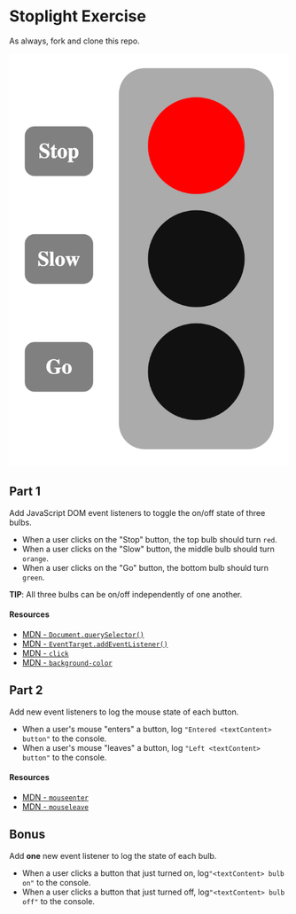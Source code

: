 # Stoplight Exercise

As always, fork and clone this repo.

![Screenshot of the stop bulb lit up](screenshot.png)

## Part 1

Add JavaScript DOM event listeners to toggle the on/off state of three bulbs.

- When a user clicks on the "Stop" button, the top bulb should turn `red`.
- When a user clicks on the "Slow" button, the middle bulb should turn `orange`.
- When a user clicks on the "Go" button, the bottom bulb should turn `green`.

**TIP**: All three bulbs can be on/off independently of one another.

#### Resources

- [MDN - `Document.querySelector()`](https://developer.mozilla.org/en-US/docs/Web/API/Document/querySelector)
- [MDN - `EventTarget.addEventListener()`](https://developer.mozilla.org/en-US/docs/Web/API/EventTarget/addEventListener)
- [MDN - `click`](https://developer.mozilla.org/en-US/docs/Web/Events/click)
- [MDN -  `background-color`](https://developer.mozilla.org/en-US/docs/Web/CSS/background-color)

## Part 2

Add new event listeners to log the mouse state of each button.

- When a user's mouse "enters" a button, log `"Entered <textContent> button"` to the console.
- When a user's mouse "leaves" a button, log `"Left <textContent> button"` to the console.

#### Resources

- [MDN - `mouseenter`](https://developer.mozilla.org/en-US/docs/Web/Events/mouseenter)
- [MDN - `mouseleave`](https://developer.mozilla.org/en-US/docs/Web/Events/mouseleave)

## Bonus

Add **one** new event listener to log the state of each bulb.

- When a user clicks a button that just turned on, log`"<textContent> bulb on"` to the console.
- When a user clicks a button that just turned off, log`"<textContent> bulb off"` to the console.

